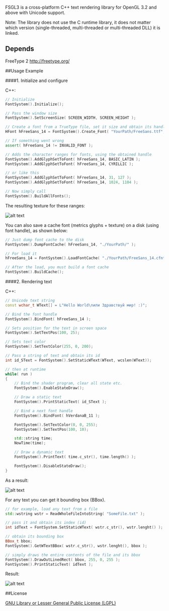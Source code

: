 ﻿FSGL3 is a cross-platform C++ text rendering library for OpenGL 3.2 and above with Unicode support.

Note: The library does not use the C runtime library, it does not matter which version (single-threaded, multi-threaded or multi-threaded DLL) it is linked.

Depends
------

FreeType 2
http://freetype.org/

##Usage Example

####1. Initialize and configure

C++:

```c++
// Initialize
FontSystem().Initialize();

// Pass the window size
FontSystem().SetScreenSize( SCREEN_WIDTH, SCREEN_HEIGHT );

// Create a font from a TrueType file, set it size and obtain its handle
HFont hFreeSans_14 = FontSystem().Create_Font( "YourPath/FreeSans.ttf", 14 );

// If something went wrong
assert( hFreeSans_14 != INVALID_FONT );

// Adds the character ranges for fonts, using the obtained handle
FontSystem().AddGlyphSetToFont( hFreeSans_14, BASIC_LATIN );
FontSystem().AddGlyphSetToFont( hFreeSans_14, CYRILLIC );

// or like this
FontSystem().AddGlyphSetToFont( hFreeSans_14, 31, 127 );
FontSystem().AddGlyphSetToFont( hFreeSans_14, 1024, 1104 );

// Now simply call
FontSystem().BuildAllFonts();
```

The resulting texture for these ranges:

![alt text](https://dl.dropbox.com/u/45284518/ShamanCode/TextRederSystem/FreeSans14.png "The font texture atlas")

You can also save a cache font (metrics glyphs + texture) on a disk (using font handle),
as shown below:

```c++
// Just dump font cache to the disk
FontSystem().DumpFontCache( hFreeSans_14, "./YourPath/" );

// For load it
hFreeSans_14 = FontSystem().LoadFontCache( "./YourPath/FreeSans_14.cfnt" );

// After the load, you must build a font cache
FontSystem().BuildCache();
```

####2. Rendering text

C++:

```c++
// Unicode text string
const wchar_t WText[] = L"Hello World\nили Здравствуй мир! :)";

// Bind the font handle
FontSystem().BindFont( hFreeSans_14 );

// Sets position for the text in screen space
FontSystem().SetTextPos(100, 25);

// Sets text color
FontSystem().SetTextColor(255, 0, 200);

// Pass a string of text and obtain its id
int id_SText = FontSystem().SetStaticWText(WText, wcslen(WText));

// then at runtime
while( run )
{
	// Bind the shader program, clear all state etc.
	FontSystem().EnableStateDraw();

	// Draw a static text
	FontSystem().PrintStaticText( id_SText );

	// Bind a next font handle
	FontSystem().BindFont( hVerdanaB_11 );

	FontSystem().SetTextColor(0, 0, 255);
	FontSystem().SetTextPos(100, 10);

	std::string time;
	NowTime(time);

	// Draw a dynamic text
	FontSystem().PrintText( time.c_str(), time.length() );

	FontSystem().DisableStateDraw();
}
```

As a result:

![alt text](https://dl.dropbox.com/u/45284518/ShamanCode/TextRederSystem/scrHelloWorld.png "Rendering text result")

For any text you can get it bounding box (BBox).

```c++
// for example, load any text from a file
std::wstring wstr = ReadWholeFileIntoString( "SomeFile.txt" );

// pass it and obtain its index (id)
int idText = FontSystem.SetStaticWText( wstr.c_str(), wstr.lenght() );

// obtain its bounding box
BBox_t bbox;
FontSystem().GetWTextBBox( wstr.c_str(), wstr.lenght(), bbox );

// simply draws the entire contents of the file and its bbox
FontSystem().DrawOutLinedRect( bbox, 255, 0, 255 );
FontSystem().PrintStaticText( idText );
```

Result:

![alt text](https://dl.dropbox.com/u/45284518/ShamanCode/TextRederSystem/scrMSL.png "Rendering text result")

##License

[GNU Library or Lesser General Public License (LGPL)](http://www.gnu.org/licenses/lgpl.html "License")

